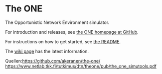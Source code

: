# The ONE

The Opportunistic Network Environment simulator.

For introduction and releases, see [the ONE homepage at GitHub](http://akeranen.github.io/the-one/).

For instructions on how to get started, see [the README](https://github.com/akeranen/the-one/wiki/README).

The [wiki page](https://github.com/akeranen/the-one/wiki) has the latest information.

Quellen:https://github.com/akeranen/the-one/
	https://www.netlab.tkk.fi/tutkimus/dtn/theone/pub/the_one_simutools.pdf